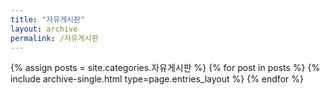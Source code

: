 ```yaml
---
title: "자유게시판"
layout: archive
permalink: /자유게시판
---
```



{% assign posts = site.categories.자유게시판 %}
{% for post in posts %} {% include archive-single.html type=page.entries_layout %} {% endfor %}